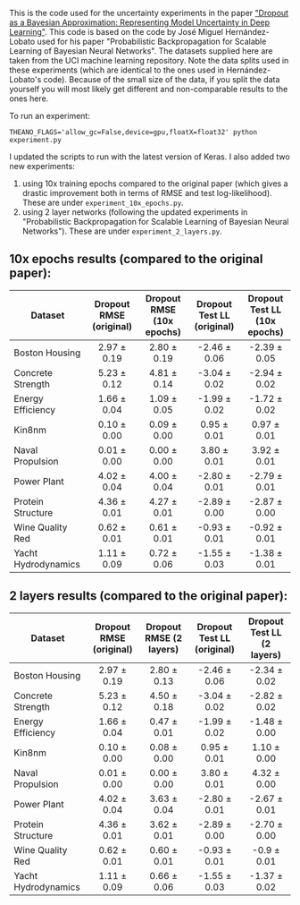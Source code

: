 This is the code used for the uncertainty experiments in the paper ["Dropout as a Bayesian Approximation: Representing Model Uncertainty in Deep Learning"](http://mlg.eng.cam.ac.uk/yarin/publications.html#Gal2015Dropout). This code is based on the code by José Miguel Hernández-Lobato used for his paper "Probabilistic Backpropagation for Scalable Learning of Bayesian Neural Networks". The datasets supplied here are taken from the UCI machine learning repository. Note the data splits used in these experiments (which are identical to the ones used in Hernández-Lobato's code). Because of the small size of the data, if you split the data yourself you will most likely get different and non-comparable results to the ones here.

To run an experiment:

```
THEANO_FLAGS='allow_gc=False,device=gpu,floatX=float32' python experiment.py
```

I updated the scripts to run with the latest version of Keras. I also added two new experiments: 

1. using 10x training epochs compared to the original paper (which gives a drastic improvement both in terms of RMSE and test log-likelihood). These are under `experiment_10x_epochs.py`.
2. using 2 layer networks (following the updated experiments in "Probabilistic Backpropagation for Scalable Learning of Bayesian Neural Networks"). These are under `experiment_2_layers.py`.


## 10x epochs results (compared to the original paper):

Dataset | Dropout RMSE (original) | Dropout RMSE (10x epochs) | Dropout Test LL (original) | Dropout Test LL (10x epochs)
--- | :---: | :---: | :---: | :---:
Boston Housing      | 2.97 ± 0.19 | 2.80 ± 0.19 | -2.46 ± 0.06 | -2.39 ± 0.05
Concrete Strength   | 5.23 ± 0.12 | 4.81 ± 0.14 | -3.04 ± 0.02 | -2.94 ± 0.02
Energy Efficiency   | 1.66 ± 0.04 | 1.09 ± 0.05 | -1.99 ± 0.02 | -1.72 ± 0.02
Kin8nm              | 0.10 ± 0.00 | 0.09 ± 0.00 | 0.95 ± 0.01 | 0.97 ± 0.01
Naval Propulsion    | 0.01 ± 0.00 | 0.00 ± 0.00 | 3.80 ± 0.01 | 3.92 ± 0.01
Power Plant         | 4.02 ± 0.04 | 4.00 ± 0.04 | -2.80 ± 0.01 | -2.79 ± 0.01
Protein Structure   | 4.36 ± 0.01 | 4.27 ± 0.01 | -2.89 ± 0.00 | -2.87 ± 0.00
Wine Quality Red    | 0.62 ± 0.01 | 0.61 ± 0.01 | -0.93 ± 0.01 | -0.92 ± 0.01
Yacht Hydrodynamics | 1.11 ± 0.09 | 0.72 ± 0.06 | -1.55 ± 0.03 | -1.38 ± 0.01


## 2 layers results (compared to the original paper):

Dataset | Dropout RMSE (original) | Dropout RMSE (2 layers) | Dropout Test LL (original) | Dropout Test LL (2 layers)
--- | :---: | :---: | :---: | :---:
Boston Housing      | 2.97 ± 0.19 | 2.80 ± 0.13 | -2.46 ± 0.06 | -2.34 ± 0.02
Concrete Strength   | 5.23 ± 0.12 | 4.50 ± 0.18 | -3.04 ± 0.02 | -2.82 ± 0.02
Energy Efficiency   | 1.66 ± 0.04 | 0.47 ± 0.01 | -1.99 ± 0.02 | -1.48 ± 0.00
Kin8nm              | 0.10 ± 0.00 | 0.08 ± 0.00 | 0.95 ± 0.01 | 1.10 ± 0.00
Naval Propulsion    | 0.01 ± 0.00 | 0.00 ± 0.00 | 3.80 ± 0.01 | 4.32 ± 0.00
Power Plant         | 4.02 ± 0.04 | 3.63 ± 0.04 | -2.80 ± 0.01 | -2.67 ± 0.01
Protein Structure   | 4.36 ± 0.01 | 3.62 ± 0.01 | -2.89 ± 0.00 | -2.70 ± 0.00
Wine Quality Red    | 0.62 ± 0.01 | 0.60 ± 0.01 | -0.93 ± 0.01 | -0.9 ± 0.01
Yacht Hydrodynamics | 1.11 ± 0.09 | 0.66 ± 0.06 | -1.55 ± 0.03 | -1.37 ± 0.02
